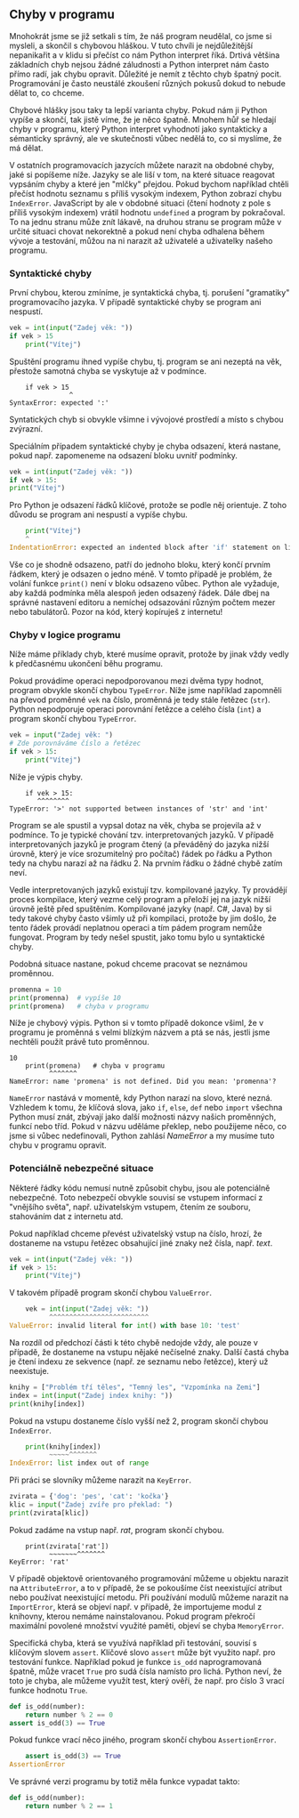 ## Chyby v programu

Mnohokrát jsme se již setkali s tím, že náš program neudělal, co jsme si mysleli, a skončil s chybovou hláškou. V tuto chvíli je nejdůležitější nepanikařit a v klidu si přečíst co nám Python interpret říká. Drtivá většina základních chyb nejsou žádné záludnosti a Python interpret nám často přímo radí, jak chybu opravit. Důležité je nemít z těchto chyb špatný pocit. Programování je často neustálé zkoušení různých pokusů dokud to nebude dělat to, co chceme.

Chybové hlášky jsou taky ta lepší varianta chyby. Pokud nám ji Python vypíše a skončí, tak jistě víme, že je něco špatně. Mnohem hůř se hledají chyby v programu, který Python interpret vyhodnotí jako syntakticky a sémanticky správný, ale ve skutečnosti vůbec nedělá to, co si myslíme, že má dělat.

V ostatních programovacích jazycích můžete narazit na obdobné chyby, jaké si popíšeme níže. Jazyky se ale liší v tom, na které situace reagovat vypsáním chyby a které jen "mlčky" přejdou. Pokud bychom například chtěli přečíst hodnotu seznamu s příliš vysokým indexem, Python zobrazí chybu `IndexError`. JavaScript by ale v obdobné situaci (čtení hodnoty z pole s příliš vysokým indexem) vrátil hodnotu `undefined` a program by pokračoval. To na jednu stranu může znít lákavě, na druhou stranu se program může v určité situaci chovat nekorektně a pokud není chyba odhalena během vývoje a testování, můžou na ni narazit až uživatelé a uživatelky našeho programu.

### Syntaktické chyby

První chybou, kterou zmíníme, je syntaktická chyba, tj. porušení "gramatiky" programovacího jazyka. V případě syntaktické chyby se program ani nespustí.

```py
vek = int(input("Zadej věk: "))
if vek > 15
    print("Vítej")
```

Spuštění programu ihned vypíše chybu, tj. program se ani nezeptá na věk, přestože samotná chyba se vyskytuje až v podmínce.

```shell
    if vek > 15
               ^
SyntaxError: expected ':'
```

Syntatických chyb si obvykle všimne i vývojové prostředí a místo s chybou zvýrazní.

Speciálním případem syntaktické chyby je chyba odsazení, která nastane, pokud např. zapomeneme na odsazení bloku uvnitř podmínky.

```py
vek = int(input("Zadej věk: "))
if vek > 15:
print("Vítej")
```

Pro Python je odsazení řádků klíčové, protože se podle něj orientuje. Z toho důvodu se program ani nespustí a vypíše chybu.

```py
    print("Vítej")
    ^
IndentationError: expected an indented block after 'if' statement on line 2
```

Vše co je shodně odsazeno, patří do jednoho bloku, který končí prvním řádkem, který je odsazen o jedno méně. V tomto případě je problém, že volání funkce `print()` není v bloku odsazeno vůbec. Python ale vyžaduje, aby každá podmínka měla alespoň jeden odsazený řádek. Dále dbej na správné nastavení editoru a nemíchej odsazování různým počtem mezer nebo tabulátorů. Pozor na kód, který kopíruješ z internetu!

### Chyby v logice programu

Níže máme příklady chyb, které musíme opravit, protože by jinak vždy vedly k předčasnému ukončení běhu programu.

Pokud provádíme operaci nepodporovanou mezi dvěma typy hodnot, program obvykle skončí chybou `TypeError`. Níže jsme například zapomněli na převod proměnné `vek` na číslo, proměnná je tedy stále řetězec (`str`). Python nepodporuje operaci porovnání řetězce a celého čísla (`int`) a program skončí chybou `TypeError`.

```py
vek = input("Zadej věk: ")
# Zde porovnáváme číslo a řetězec
if vek > 15:
    print("Vítej")
```

Níže je výpis chyby.

```shell
    if vek > 15:
       ^^^^^^^^
TypeError: '>' not supported between instances of 'str' and 'int'
```

Program se ale spustil a vypsal dotaz na věk, chyba se projevila až v podmínce. To je typické chování tzv. interpretovaných jazyků. V případě interpretovaných jazyků je program čtený (a převáděný do jazyka nižší úrovně, který je více srozumitelný pro počítač) řádek po řádku a Python tedy na chybu narazí až na řádku 2. Na prvním řádku o žádné chybě zatím neví.

Vedle interpretovaných jazyků existují tzv. kompilované jazyky. Ty provádějí proces kompilace, který vezme celý program a přeloží jej na jazyk nižší úrovně ještě před spuštěním. Kompilované jazyky (např. C\#, Java) by si tedy takové chyby často všimly už při kompilaci, protože by jim došlo, že tento řádek provádí neplatnou operaci a tím pádem program nemůže fungovat. Program by tedy nešel spustit, jako tomu bylo u syntaktické chyby.

Podobná situace nastane, pokud chceme pracovat se neznámou proměnnou.

```py
promenna = 10
print(promenna)  # vypíše 10
print(promena)   # chyba v programu
```

Níže je chybový výpis. Python si v tomto případě dokonce všiml, že v programu je proměnná s velmi blízkým názvem a ptá se nás, jestli jsme nechtěli použít právě tuto proměnnou.

```shell
10
    print(promena)   # chyba v programu
          ^^^^^^^
NameError: name 'promena' is not defined. Did you mean: 'promenna'?
```

`NameError` nastává v momentě, kdy Python narazí na slovo, které nezná. Vzhledem k tomu, že klíčová slova, jako `if`, `else`, `def` nebo `import` všechna Python musí znát, zbývají jako další možnosti názvy našich proměnných, funkcí nebo tříd. Pokud v názvu uděláme překlep, nebo použijeme něco, co jsme si vůbec nedefinovali, Python zahlásí _NameError_ a my musíme tuto chybu v programu opravit.


### Potenciálně nebezpečné situace

Některé řádky kódu nemusí nutně způsobit chybu, jsou ale potenciálně nebezpečné. Toto nebezpečí obvykle souvisí se vstupem informací z "vnějšího světa", např. uživatelským vstupem, čtením ze souboru, stahováním dat z internetu atd.

Pokud například chceme převést uživatelský vstup na číslo, hrozí, že dostaneme na vstupu řetězec obsahující jiné znaky než čísla, např. *text*.

```py
vek = int(input("Zadej věk: "))
if vek > 15:
    print("Vítej")
```

V takovém případě program skončí chybou `ValueError`.

```py
    vek = int(input("Zadej věk: "))
          ^^^^^^^^^^^^^^^^^^^^^^^^^
ValueError: invalid literal for int() with base 10: 'test'
```

Na rozdíl od předchozí části k této chybě nedojde vždy, ale pouze v případě, že dostaneme na vstupu nějaké nečíselné znaky. Další častá chyba je čtení indexu ze sekvence (např. ze seznamu nebo řetězce), který už neexistuje.

```py
knihy = ["Problém tří těles", "Temný les", "Vzpomínka na Zemi"]
index = int(input("Zadej index knihy: "))
print(knihy[index])
```

Pokud na vstupu dostaneme číslo vyšší než 2, program skončí chybou `IndexError`.

```py
    print(knihy[index])
          ~~~~~^^^^^^^
IndexError: list index out of range
```

Při práci se slovníky můžeme narazit na `KeyError`.

```py
zvirata = {'dog': 'pes', 'cat': 'kočka'}
klic = input("Zadej zvíře pro překlad: ")
print(zvirata[klic])
```

Pokud zadáme na vstup např. *rat*, program skončí chybou.

```shell
    print(zvirata['rat'])
          ~~~~~~~^^^^^^^
KeyError: 'rat'
```

V případě objektově orientovaného programování můžeme u objektu narazit na `AttributeError`, a to v případě, že se pokoušíme číst neexistující atribut nebo používat neexistující metodu. Při používání modulů můžeme narazit na `ImportError`, která se objeví např. v případě, že importujeme modul z knihovny, kterou nemáme nainstalovanou. Pokud program překročí maximální povolené množství využité paměti, objeví se chyba `MemoryError`.

Specifická chyba, která se využívá například při testování, souvisí s klíčovým slovem `assert`. Klíčové slovo `assert` může být využito např. pro testování funkce. Například pokud je funkce `is_odd` naprogramovaná špatně, může vracet `True` pro sudá čísla namísto pro lichá. Python neví, že toto je chyba, ale můžeme využít test, který ověří, že např. pro číslo 3 vrací funkce hodnotu `True`.

```py
def is_odd(number):
    return number % 2 == 0
assert is_odd(3) == True
```

Pokud funkce vrací něco jiného, program skončí chybou `AssertionError`.

```py
    assert is_odd(3) == True
AssertionError
```

Ve správné verzi programu by totiž měla funkce vypadat takto:

```py
def is_odd(number):
    return number % 2 == 1
```
